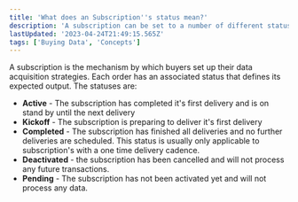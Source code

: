 ```yaml
---
title: 'What does an Subscription''s status mean?'
description: 'A subscription can be set to a number of different statuses which impact the expected behavior of that order.'
lastUpdated: '2023-04-24T21:49:15.565Z'
tags: ['Buying Data', 'Concepts']
---
```

A subscription is the mechanism by which buyers set up their data acquisition strategies. Each order has an associated status that defines its expected output. The statuses are:

*   **Active** - The subscription has completed it's first delivery and is on stand by until the next delivery 
*   **Kickoff** - The subscription is preparing to deliver it's first delivery
*   **Completed** - The subscription has finished all deliveries and no further deliveries are scheduled. This status is usually only applicable to subscription's with a one time delivery cadence. 
*   **Deactivated** - the subscription has been cancelled and will not process any future transactions.  
*   **Pending** - The subscription has not been activated yet and will not process any data.
